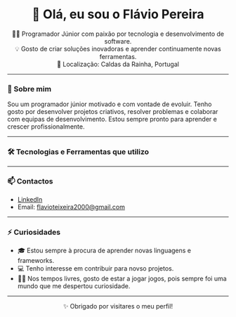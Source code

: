 <h1 align="center">👋 Olá, eu sou o Flávio Pereira</h1>

<p align="center">
    🧑‍💻 Programador Júnior com paixão por tecnologia e desenvolvimento de software.<br>
    💡 Gosto de criar soluções inovadoras e aprender continuamente novas ferramentas.<br>
    📍 Localização: Caldas da Rainha, Portugal
</p>

---

### 🚀 Sobre mim

Sou um programador júnior motivado e com vontade de evoluir. Tenho gosto por desenvolver projetos criativos, resolver problemas e colaborar com equipas de desenvolvimento. Estou sempre pronto para aprender e crescer profissionalmente.

---

### 🛠️ Tecnologias e Ferramentas que utilizo



---

### 📫 Contactos
- [LinkedIn](https://www.linkedin.com/in/fl%C3%A1vio-pereira-09b403260)
- Email: flavioteixeira2000@gmail.com

---

### ⚡ Curiosidades

- 🎓 Estou sempre à procura de aprender novas linguagens e frameworks.
- 💻 Tenho interesse em contribuir para novso projetos.
- 🚴‍♂️ Nos tempos livres, gosto de estar a jogar jogos, pois sempre foi uma mundo que me despertou curiosidade.

---

<p align="center">✨ Obrigado por visitares o meu perfil!</p>

